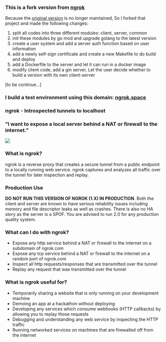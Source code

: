 
### This is a fork version from [ngrok](https://github.com/inconshreveable/ngrok)     
Because the [original version](https://github.com/inconshreveable/ngrok) is no longer maintained, So I forked that project and made the following changes:    
1. split all codes into three different modules: client, server, common       
2. init these modules by go mod and upgrade golang to the latest version         
3. create a user system and add a server auth function based on user information             
4. add a newly self-sign certificate and create a new Makefile to do build and deploy               
5. add a Dockerfile to the server and let it can run in a docker image             
6. modify client code, add a gin server, Let the user decide whether to build a version with its own client-server            

[to be continue...]      

### I build a test environment using this domain: [ngrok.space](https://ngrok.space)  

### ngrok - Introspected tunnels to localhost    
### ”I want to expose a local server behind a NAT or firewall to the internet.”
![](https://ngrok.com/static/img/overview.png)

### What is ngrok?
ngrok is a reverse proxy that creates a secure tunnel from a public endpoint to a locally running web service.
ngrok captures and analyzes all traffic over the tunnel for later inspection and replay.


### Production Use

**DO NOT RUN THIS VERSION OF NGROK (1.X) IN PRODUCTION**. Both the client and server are known to have serious reliability issues including memory and file descriptor leaks as well as crashes. There is also no HA story as the server is a SPOF. You are advised to run 2.0 for any production quality system. 

### What can I do with ngrok?
- Expose any http service behind a NAT or firewall to the internet on a subdomain of ngrok.com
- Expose any tcp service behind a NAT or firewall to the internet on a random port of ngrok.com
- Inspect all http requests/responses that are transmitted over the tunnel
- Replay any request that was transmitted over the tunnel


### What is ngrok useful for?
- Temporarily sharing a website that is only running on your development machine
- Demoing an app at a hackathon without deploying
- Developing any services which consume webhooks (HTTP callbacks) by allowing you to replay those requests
- Debugging and understanding any web service by inspecting the HTTP traffic
- Running networked services on machines that are firewalled off from the internet



